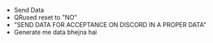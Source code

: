- Send Data 
- QRused reset to "NO"
- "SEND DATA FOR ACCEPTANCE ON DISCORD IN A PROPER DATA"
- Generate me data bhejna hai
